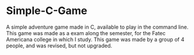 # Simple-C-Game
A simple adventure game made in C, available to play in the command line. This game was made as a exam along the semester, for the Fatec Americana college in which I study. This game was made by a group of 4 people, and was revised, but not upgraded.
